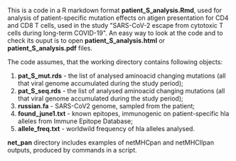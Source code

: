 This is a code in a R markdown format **patient_S_analysis.Rmd**, used for analysis of patient-specific mutation effects on atigen presentation for CD4 and CD8 T cells, used in the study "SARS-CoV-2 escape from cytotoxic T cells during long-term COVID-19". An easy way to look at the code and to check its ouput is to open **patient_S_analysis.html** or **patient_S_analysis.pdf** files.

The code assumes, that the working directory contains following objects:

1. **pat_S_mut.rds** - the list of analysed aminoacid changing mutations (all that viral genome accumulated during the study period);
2. **pat_S_seq.rds** - the list of analysed aminoacid changing mutations (all that viral genome accumulated during the study period);
3.  **russian.fa** - SARS-CoV2 genome, sampled from the patient;
4.  **found_june1.txt** - known epitopes, immunogenic on patient-specific hla alleles from Immune Epitope Database;
5.  **allele_freq.txt** - worldwild frequency of hla alleles analysed.

**net_pan** directory includes examples of netMHCpan and netMHCIIpan outputs, produced by commands in a script.
